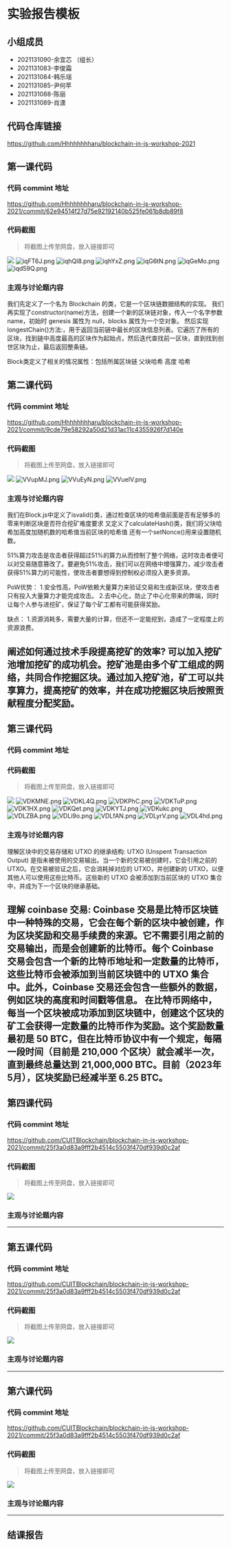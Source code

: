 # 实验报告模板

## 小组成员

- 2021131090-余宜芯 （组长）
- 2021131083-李俊霜
- 2021131084-韩乐瑶
- 2021131085-尹何苹
- 2021131088-陈丽
- 2021131089-肖潇


## 代码仓库链接

https://github.com/Hhhhhhhharu/blockchain-in-js-workshop-2021



## 第一课代码


### 代码 commint 地址

https://github.com/Hhhhhhhharu/blockchain-in-js-workshop-2021/commit/62e94514f27d75e92192140b525fe061b8db89f8


### 代码截图

> 将截图上传至网盘，放入链接即可

![](链接)
![iqFT6J.png](https://i.328888.xyz/2023/05/11/iqFT6J.png)
![iqhQl8.png](https://i.328888.xyz/2023/05/12/iqhQl8.png)
![iqhYxZ.png](https://i.328888.xyz/2023/05/12/iqhYxZ.png)
![iqG6tN.png](https://i.328888.xyz/2023/05/11/iqG6tN.png)
![iqGeMo.png](https://i.328888.xyz/2023/05/11/iqGeMo.png)
![iqd59Q.png](https://i.328888.xyz/2023/05/12/iqd59Q.png)


### 主观与讨论题内容

我们先定义了一个名为 Blockchain 的类，它是一个区块链数据结构的实现。
我们再实现了constructor(name)方法，创建一个新的区块链对象，传入一个名字参数 name，初始时 genesis 属性为 null，blocks 属性为一个空对象。
然后实现longestChain()方法:，用于返回当前链中最长的区块信息列表。它遍历了所有的区块，找到链中高度最高的区块作为起始点，然后迭代查找前一区块，直到找到创世区块为止，最后返回整条链。

Block类定义了相关的情况属性：包括所属区块链 父块哈希 高度 哈希




## 第二课代码


### 代码 commint 地址

https://github.com/Hhhhhhhharu/blockchain-in-js-workshop-2021/commit/9cde79e58292a50d21d31ac11c4355926f7d140e


### 代码截图

> 将截图上传至网盘，放入链接即可

![](链接)
![VVupMJ.png](https://i.328888.xyz/2023/05/18/VVupMJ.png)
![VVuEyN.png](https://i.328888.xyz/2023/05/18/VVuEyN.png)
![VVueIV.png](https://i.328888.xyz/2023/05/18/VVueIV.png)


### 主观与讨论题内容
我们在Block.js中定义了isvalid()类，通过检查区块的哈希值前面是否有足够多的零来判断区块是否符合挖矿难度要求
又定义了calculateHash()类，我们将父块哈希加高度加随机数的哈希值当前区块的哈希值
还有一个setNonce()用来设置随机数。


51%算力攻击是攻击者获得超过51%的算力从而控制了整个网络，这时攻击者便可以对交易随意篡改了。要避免51%攻击，我们可以在网络中增强算力，减少攻击者获得51%算力的可能性，使攻击者要想得到控制权必须投入更多资源。


PoW优势：
1.安全性高，PoW依赖大量算力来验证交易和生成新区块，使攻击者只有投入大量算力才能完成攻击。
2.去中心化，防止了中心化带来的弊端，同时让每个人参与进挖矿，保证了每个矿工都有可能获得奖励。

缺点：
1.资源消耗多，需要大量的计算，但还不一定能挖到，造成了一定程度上的资源浪费。


阐述如何通过技术⼿段提⾼挖矿的效率?
可以加入挖矿池增加挖矿的成功机会。挖矿池是由多个矿工组成的网络，共同合作挖掘区块。通过加入挖矿池，矿工可以共享算力，提高挖矿的效率，并在成功挖掘区块后按照贡献程度分配奖励。
---


## 第三课代码


### 代码 commint 地址




### 代码截图

> 将截图上传至网盘，放入链接即可

![](链接)
![VDKMNE.png](https://i.imgloc.com/2023/05/26/VDKMNE.png)
![VDKL4Q.png](https://i.imgloc.com/2023/05/26/VDKL4Q.png)
![VDKPhC.png](https://i.imgloc.com/2023/05/26/VDKPhC.png)
![VDKTuP.png](https://i.imgloc.com/2023/05/26/VDKTuP.png)
![VDK1HX.png](https://i.imgloc.com/2023/05/26/VDK1HX.png)
![VDKQet.png](https://i.imgloc.com/2023/05/26/VDKQet.png)
![VDKYTJ.png](https://i.imgloc.com/2023/05/26/VDKYTJ.png)
![VDKukc.png](https://i.imgloc.com/2023/05/26/VDKukc.png)
![VDLZBA.png](https://i.imgloc.com/2023/05/26/VDLZBA.png)
![VDLi9o.png](https://i.imgloc.com/2023/05/26/VDLi9o.png)
![VDLfAN.png](https://i.imgloc.com/2023/05/26/VDLfAN.png)
![VDLyrV.png](https://i.imgloc.com/2023/05/26/VDLyrV.png)
![VDL4hd.png](https://i.imgloc.com/2023/05/26/VDL4hd.png)



### 主观与讨论题内容

理解区块中的交易存储和 UTXO 的继承结构:
UTXO (Unspent Transaction Output) 是指未被使用的交易输出。当一个新的交易被创建时，它会引用之前的 UTXO。在交易被验证之后，它会消耗掉对应的 UTXO，并创建新的 UTXO，以便其他人可以使用这些比特币。这些新的 UTXO 会被添加到当前区块的 UTXO 集合中，并成为下一个区块的继承基础。

理解 coinbase 交易:
Coinbase 交易是比特币区块链中一种特殊的交易，它会在每个新的区块中被创建，作为区块奖励和交易手续费的来源。它不需要引用之前的交易输出，而是会创建新的比特币。每个 Coinbase 交易会包含一个新的比特币地址和一定数量的比特币，这些比特币会被添加到当前区块链中的 UTXO 集合中。此外，Coinbase 交易还会包含一些额外的数据，例如区块的高度和时间戳等信息。
在比特币网络中，每当一个区块被成功添加到区块链中，创建这个区块的矿工会获得一定数量的比特币作为奖励。这个奖励数量最初是 50 BTC，但在比特币协议中有一个规定，每隔一段时间（目前是 210,000 个区块）就会减半一次，直到最终总量达到 21,000,000 BTC。目前（2023年5月），区块奖励已经减半至 6.25 BTC。
---




## 第四课代码


### 代码 commint 地址

https://github.com/CUITBlockchain/blockchain-in-js-workshop-2021/commit/25f3a0d83a9fff2b4514c5503f470df939d0c2af


### 代码截图

> 将截图上传至网盘，放入链接即可

![](链接)


### 主观与讨论题内容



---




## 第五课代码


### 代码 commint 地址

https://github.com/CUITBlockchain/blockchain-in-js-workshop-2021/commit/25f3a0d83a9fff2b4514c5503f470df939d0c2af


### 代码截图

> 将截图上传至网盘，放入链接即可

![](链接)


### 主观与讨论题内容



---




## 第六课代码


### 代码 commint 地址

https://github.com/CUITBlockchain/blockchain-in-js-workshop-2021/commit/25f3a0d83a9fff2b4514c5503f470df939d0c2af


### 代码截图

> 将截图上传至网盘，放入链接即可

![](图片链接放这里)


### 主观与讨论题内容



---


## 结课报告





